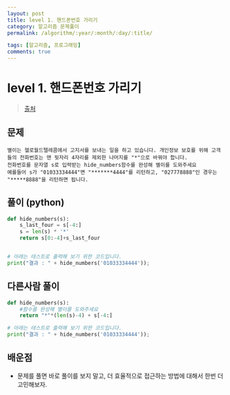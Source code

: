 ```yaml
---
layout: post
title: level 1. 핸드폰번호 가리기
category: 알고리즘 문제풀이
permalink: /algorithm/:year/:month/:day/:title/

tags: [알고리즘, 프로그래밍]
comments: true
---
```

# level 1. 핸드폰번호 가리기
> [출처](http://tryhelloworld.co.kr/challenge_codes/133)

## 문제
```
별이는 헬로월드텔레콤에서 고지서를 보내는 일을 하고 있습니다. 개인정보 보호를 위해 고객들의 전화번호는 맨 뒷자리 4자리를 제외한 나머지를 "*"으로 바꿔야 합니다.
전화번호를 문자열 s로 입력받는 hide_numbers함수를 완성해 별이를 도와주세요
예를들어 s가 "01033334444"면 "*******4444"를 리턴하고, "027778888"인 경우는 "*****8888"을 리턴하면 됩니다.
```


## 풀이 (python)

```python
def hide_numbers(s):
	s_last_four = s[-4:]
	s = len(s) * '*'
	return s[0:-4]+s_last_four


# 아래는 테스트로 출력해 보기 위한 코드입니다.
print("결과 : " + hide_numbers('01033334444'));
```

## 다른사람 풀이

```python
def hide_numbers(s):
    #함수를 완성해 별이를 도와주세요
    return "*"*(len(s)-4) + s[-4:]

# 아래는 테스트로 출력해 보기 위한 코드입니다.
print("결과 : " + hide_numbers('01033334444'));
```

## 배운점

- 문제를 풀면 바로 풀이를 보지 말고, 더 효율적으로 접근하는 방법에 대해서 한번 더 고민해보자.
